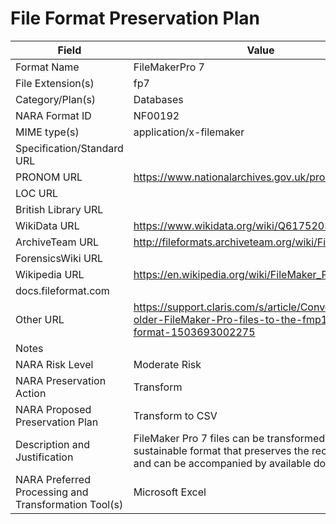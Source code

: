 # File Format Preservation Plan
  | Field | Value |
  | ----------- | ----------- |
  | Format Name | FileMakerPro 7 | 
| File Extension(s) | fp7 | 
| Category/Plan(s) | Databases | 
| NARA Format ID | NF00192 | 
| MIME type(s) | application/x-filemaker | 
| Specification/Standard URL |  | 
| PRONOM URL | <https://www.nationalarchives.gov.uk/pronom/fmt/194> | 
| LOC URL |  | 
| British Library URL |  | 
| WikiData URL | <https://www.wikidata.org/wiki/Q61752032> | 
| ArchiveTeam URL | <http://fileformats.archiveteam.org/wiki/FileMaker_Pro> | 
| ForensicsWiki URL |  | 
| Wikipedia URL | <https://en.wikipedia.org/wiki/FileMaker_Pro> | 
| docs.fileformat.com |  | 
| Other URL | <https://support.claris.com/s/article/Converting-older-FileMaker-Pro-files-to-the-fmp12-file-format-1503693002275> | 
| Notes |  | 
| NARA Risk Level | Moderate Risk | 
| NARA Preservation Action | Transform | 
| NARA Proposed Preservation Plan | Transform to CSV | 
| Description and Justification | FileMaker Pro 7 files can be transformed to a more sustainable format that preserves the record content, and can be accompanied by available documentation. | 
| NARA Preferred Processing and Transformation Tool(s) | Microsoft Excel | 
